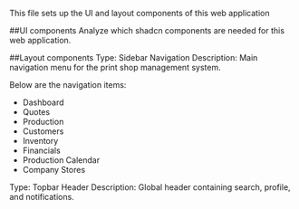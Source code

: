 This file sets up the UI and layout components of this web application

##UI components
Analyze which shadcn components are needed for this web application.

##Layout components
Type: Sidebar Navigation
Description: Main navigation menu for the print shop management system.

Below are the navigation items:
- Dashboard
- Quotes
- Production
- Customers
- Inventory
- Financials
- Production Calendar
- Company Stores

Type: Topbar Header
Description: Global header containing search, profile, and notifications.